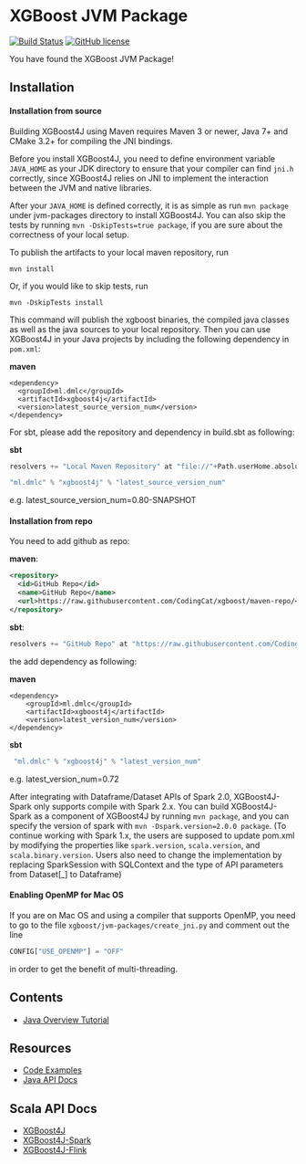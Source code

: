 XGBoost JVM Package
===================
[![Build Status](https://travis-ci.org/dmlc/xgboost.svg?branch=master)](https://travis-ci.org/dmlc/xgboost)
[![GitHub license](http://dmlc.github.io/img/apache2.svg)](../LICENSE)

You have found the XGBoost JVM Package!

Installation
------------

#### Installation from source

Building XGBoost4J using Maven requires Maven 3 or newer, Java 7+ and CMake 3.2+ for compiling the JNI bindings.

Before you install XGBoost4J, you need to define environment variable `JAVA_HOME` as your JDK directory to ensure that your compiler can find `jni.h` correctly, since XGBoost4J relies on JNI to implement the interaction between the JVM and native libraries.

After your `JAVA_HOME` is defined correctly, it is as simple as run `mvn package` under jvm-packages directory to install XGBoost4J. You can also skip the tests by running `mvn -DskipTests=true package`, if you are sure about the correctness of your local setup.

To publish the artifacts to your local maven repository, run

    mvn install

Or, if you would like to skip tests, run

    mvn -DskipTests install

This command will publish the xgboost binaries, the compiled java classes as well as the java sources to your local repository. Then you can use XGBoost4J in your Java projects by including the following dependency in `pom.xml`:

<b>maven</b>

    <dependency>
      <groupId>ml.dmlc</groupId>
      <artifactId>xgboost4j</artifactId>
      <version>latest_source_version_num</version>
    </dependency>

For sbt, please add the repository and dependency in build.sbt as following:

<b>sbt</b> 
```sbt
resolvers += "Local Maven Repository" at "file://"+Path.userHome.absolutePath+"/.m2/repository"

"ml.dmlc" % "xgboost4j" % "latest_source_version_num"
``` 

e.g. 
latest_source_version_num=0.80-SNAPSHOT

#### Installation from repo

You need to add github as repo:

<b>maven</b>:

```xml
<repository>
  <id>GitHub Repo</id>
  <name>GitHub Repo</name>
  <url>https://raw.githubusercontent.com/CodingCat/xgboost/maven-repo/</url>
</repository>
```

<b>sbt</b>:

```sbt
resolvers += "GitHub Repo" at "https://raw.githubusercontent.com/CodingCat/xgboost/maven-repo/"
```

the add dependency as following:

<b>maven</b>

```
<dependency>
    <groupId>ml.dmlc</groupId>
    <artifactId>xgboost4j</artifactId>
    <version>latest_version_num</version>
</dependency>
```

<b>sbt</b>
```sbt
 "ml.dmlc" % "xgboost4j" % "latest_version_num"
```

e.g. latest_version_num=0.72

After integrating with Dataframe/Dataset APIs of Spark 2.0, XGBoost4J-Spark only supports compile with Spark 2.x. You can build XGBoost4J-Spark as a component of XGBoost4J by running `mvn package`, and you can specify the version of spark with `mvn -Dspark.version=2.0.0 package`.   (To continue working with Spark 1.x, the users are supposed to update pom.xml by modifying the properties like `spark.version`, `scala.version`, and `scala.binary.version`. Users also need to change the implementation by replacing SparkSession with SQLContext and the type of API parameters from Dataset[_] to Dataframe)

#### Enabling OpenMP for  Mac OS
If you are on Mac OS and using a compiler that supports OpenMP, you need to go to the file `xgboost/jvm-packages/create_jni.py` and comment out the line 
```python
CONFIG["USE_OPENMP"] = "OFF"
```
in order to get the benefit of multi-threading.

Contents
--------
* [Java Overview Tutorial](java_intro.md)

Resources
---------
* [Code Examples](https://github.com/dmlc/xgboost/tree/master/jvm-packages/xgboost4j-example)
* [Java API Docs](http://dmlc.ml/docs/javadocs/index.html)

## Scala API Docs
  * [XGBoost4J](http://dmlc.ml/docs/scaladocs/xgboost4j/index.html)
  * [XGBoost4J-Spark](http://dmlc.ml/docs/scaladocs/xgboost4j-spark/index.html)
  * [XGBoost4J-Flink](http://dmlc.ml/docs/scaladocs/xgboost4j-flink/index.html)
